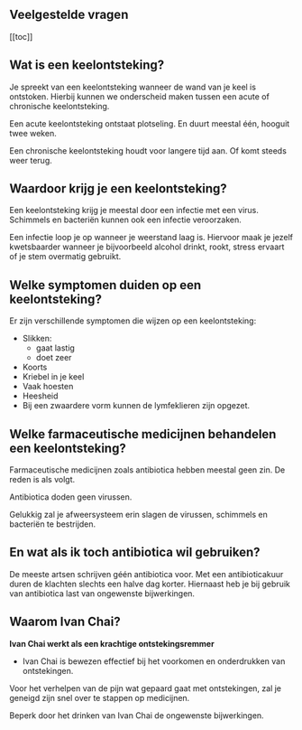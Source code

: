 ## Veelgestelde vragen

[[toc]]

## Wat is een keelontsteking?

Je spreekt van een keelontsteking wanneer de wand van je keel is ontstoken. Hierbij kunnen we onderscheid maken tussen een acute of chronische keelontsteking.

Een acute keelontsteking ontstaat plotseling. En duurt meestal één, hooguit twee weken.

Een chronische keelontsteking houdt voor langere tijd aan. Of komt steeds weer terug.

## Waardoor krijg je een keelontsteking?

Een keelontsteking krijg je meestal door een infectie met een virus. Schimmels en bacteriën kunnen ook een infectie veroorzaken.

Een infectie loop je op wanneer je weerstand laag is.
Hiervoor maak je jezelf kwetsbaarder wanneer je bijvoorbeeld alcohol drinkt, rookt, stress ervaart of je stem overmatig gebruikt.

## Welke symptomen duiden op een keelontsteking?

Er zijn verschillende symptomen die wijzen op een keelontsteking:
* Slikken:
  - gaat lastig
  - doet zeer
* Koorts
* Kriebel in je keel
* Vaak hoesten
* Heesheid
* Bij een zwaardere vorm kunnen de lymfeklieren zijn opgezet.

## Welke farmaceutische medicijnen behandelen een keelontsteking?

Farmaceutische medicijnen zoals antibiotica hebben meestal geen zin. De reden is als volgt.

Antibiotica doden geen virussen.

Gelukkig zal je afweersysteem erin slagen de virussen, schimmels en bacteriën te bestrijden.

## En wat als ik toch antibiotica wil gebruiken?

De meeste artsen schrijven géén antibiotica voor. Met een antibioticakuur duren de klachten slechts een halve dag korter. Hiernaast heb je bij gebruik van antibiotica last van ongewenste bijwerkingen.

## Waarom Ivan Chai?

**Ivan Chai werkt als een krachtige ontstekingsremmer**

* Ivan Chai is bewezen effectief bij het voorkomen en onderdrukken van ontstekingen.

Voor het verhelpen van de pijn wat gepaard gaat met ontstekingen, zal je geneigd zijn snel over te stappen op medicijnen.

Beperk door het drinken van Ivan Chai de ongewenste bijwerkingen.
